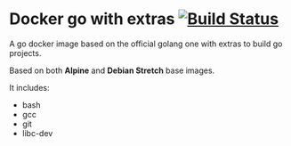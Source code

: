 # Docker go with extras [![Build Status](https://travis-ci.org/MicroLayers/docker-go-with-extras.svg?branch=master)](https://travis-ci.org/MicroLayers/docker-go-with-extras)

A go docker image based on the official golang one with extras to build go projects.

Based on both **Alpine** and **Debian Stretch** base images.

It includes:

- bash
- gcc
- git
- libc-dev
